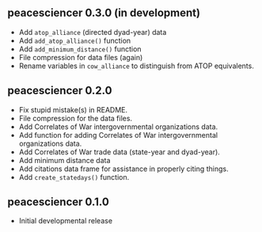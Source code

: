 peacesciencer 0.3.0 (in development)
---------------------------------------------------------------------

- Add `atop_alliance` (directed dyad-year) data
- Add `add_atop_alliance()` function
- Add `add_minimum_distance()` function
- File compression for data files (again)
- Rename variables in `cow_alliance` to distinguish from ATOP equivalents.


peacesciencer 0.2.0
---------------------------------------------------------------------

- Fix stupid mistake(s) in README.
- File compression for the data files.
- Add Correlates of War intergovernmental organizations data.
- Add function for adding Correlates of War intergovernmental organizations data.
- Add Correlates of War trade data (state-year and dyad-year).
- Add minimum distance data
- Add citations data frame for assistance in properly citing things.
- Add `create_statedays()` function.


peacesciencer 0.1.0
---------------------------------------------------------------------

- Initial developmental release
